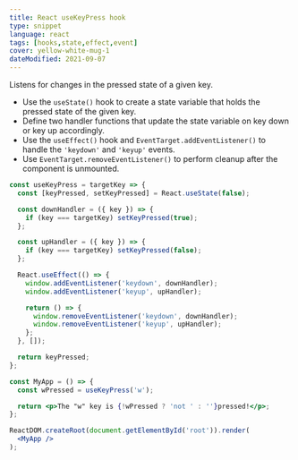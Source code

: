 ```yaml
---
title: React useKeyPress hook
type: snippet
language: react
tags: [hooks,state,effect,event]
cover: yellow-white-mug-1
dateModified: 2021-09-07
---
```


Listens for changes in the pressed state of a given key.

- Use the `useState()` hook to create a state variable that holds the pressed state of the given key.
- Define two handler functions that update the state variable on key down or key up accordingly.
- Use the `useEffect()` hook and `EventTarget.addEventListener()` to handle the `'keydown'` and `'keyup'` events.
- Use `EventTarget.removeEventListener()` to perform cleanup after the component is unmounted.

```jsx
const useKeyPress = targetKey => {
  const [keyPressed, setKeyPressed] = React.useState(false);

  const downHandler = ({ key }) => {
    if (key === targetKey) setKeyPressed(true);
  };

  const upHandler = ({ key }) => {
    if (key === targetKey) setKeyPressed(false);
  };

  React.useEffect(() => {
    window.addEventListener('keydown', downHandler);
    window.addEventListener('keyup', upHandler);

    return () => {
      window.removeEventListener('keydown', downHandler);
      window.removeEventListener('keyup', upHandler);
    };
  }, []);

  return keyPressed;
};

const MyApp = () => {
  const wPressed = useKeyPress('w');

  return <p>The "w" key is {!wPressed ? 'not ' : ''}pressed!</p>;
};

ReactDOM.createRoot(document.getElementById('root')).render(
  <MyApp />
);
```
